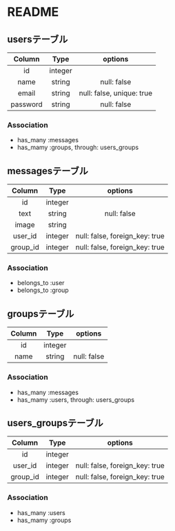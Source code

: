# README

## usersテーブル

|Column|Type|options|
|:----:|:--:|:-----:|
|id|integer|
|name|string|null: false|
|email|string|null: false, unique: true|
|password|string|null: false|

### Association
- has_many :messages
- has_mamy :groups, through: users_groups


## messagesテーブル
|Column|Type|options|
|:----:|:--:|:-----:|
|id|integer|
|text|string|null: false|
|image|string|
|user_id|integer|null: false, foreign_key: true|
|group_id|integer|null: false, foreign_key: true|

### Association
- belongs_to :user
- belongs_to :group

## groupsテーブル
|Column|Type|options|
|:----:|:--:|:-----:|
|id|integer|
|name|string|null: false|

### Association
- has_many :messages
- has_mamy :users, through: users_groups

## users_groupsテーブル
|Column|Type|options|
|:----:|:--:|:-----:|
|id|integer|
|user_id|integer|null: false, foreign_key: true|
|group_id|integer|null: false, foreign_key: true|

### Association
- has_many :users
- has_mamy :groups